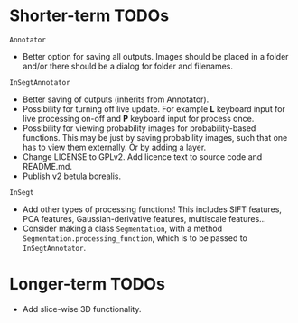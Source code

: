 # Shorter-term TODOs

`Annotator`
* Better option for saving all outputs. Images should be placed in a folder and/or there should be a dialog for folder and filenames.

`InSegtAnnotator`
* Better saving of outputs (inherits from Annotator).
* Possibility for turning off live update. For example **L** keyboard input for live processing on-off and **P** keyboard input for process once.
* Possibility for viewing probability images for probability-based functions. This may be just by saving probability images, such that one has to view them externally. Or by adding a layer.
* Change LICENSE to GPLv2. Add licence text to source code and README.md.
* Publish v2 betula borealis.

`InSegt`
* Add other types of processing functions! This includes SIFT features, PCA features, Gaussian-derivative features, multiscale features...
* Consider making a class `Segmentation`, with a method `Segmentation.processing_function`, which is to be passed to `InSegtAnnotator`.

# Longer-term TODOs
* Add slice-wise 3D functionality.

